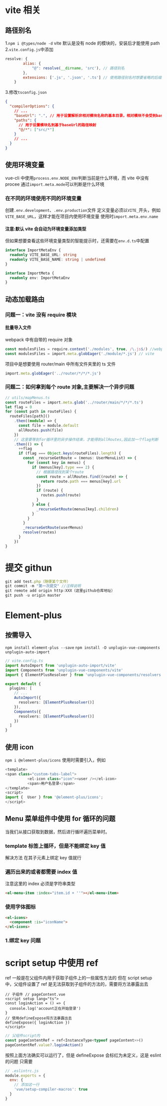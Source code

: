 # vite 相关

## 路径别名

1.`npm i @types/node -d` vite 默认是没有 node 的模块的，安装后才能使用 path 2.`vite.config.js`中添加

```js
resolve: {
        alias: {
            "@": resolve(__dirname, 'src'), // 路径别名
        },
        extensions: ['.js', '.json', '.ts'] // 使用路径别名时想要省略的后缀名，可以自己增减
    }

```

3.修改`tsconfig.json`

```json
{
  "compilerOptions": {
    // ...
    "baseUrl": ".", // 用于设置解析非相对模块名称的基本目录，相对模块不会受到baseUrl的影响
    "paths": {
      // 用于设置模块名到基于baseUrl的路径映射
      "@/*": ["src/*"]
    }
    // ...
  }
}
```

## 使用环境变量

vue-cli 中使用`process.env.NODE_ENV`判断当前是什么环境，而 vite 中没有 procee
通过`import.meta.mode`可以判断是什么环境

### 在不同的环境使用不同的环境变量

创建`.env.development`、`.env.production`文件
定义变量必须以`VITE_`开头，例如`VITE_BASE_URL`，这样才能在项目内使用环境变量
使用时`import.meta.env.name`

#### 注意:默认 vite 会自动为环境变量添加类型

但如果想要查看这些环境变量类型的智能提示时，还需要在`env.d.ts`中配置

```ts
interface ImportMetaEnv {
  readonly VITE_BASE_URL: string
  readonly VITE_BASE_NAME: string | undefined
}

interface ImportMeta {
  readonly env: ImportMetaEnv
}
```

## 动态加载路由

### 问题一：vite 没有 require 模块

#### 批量导入文件

webpack 中有自带的 require 对象

```ts
const modulesFiles = require.context('./modules', true, /\.js$/) //webpack
const modulesFiles = import.meta.globEager('./module/*.js') // vite
```

项目中是想要使用 router/main 中所有文件夹里的 ts 文件

```ts
import.meta.globEager('../router/*/*/*.js')
```

### 问题二：如何拿到每个 route 对象,主要解决一个异步问题

```ts
// utils/mapMenus.ts
const routeFiles = import.meta.glob('../router/main/*/*/*.ts')
let flag = 0
for (const path in routeFiles) {
  routeFiles[path]()
    .then((module) => {
      const file = module.default
      allRoutes.push(file)
    })
    // 这里要等到for循环里的异步操作结束，才能得到allRoutes,因此加一个flag判断
    .then(() => {
      ++flag
      if (flag === Object.keys(routeFiles).length) {
        const _recurseGetRoute = (menus: UserMenuList) => {
          for (const key in menus) {
            if (menus[key].type === 2) {
              // 根据路径找到某个route
              const route = allRoutes.find((route) => {
                return route.path === menus[key].url
              })
              if (route) {
                routes.push(route)
              }
            } else {
              _recurseGetRoute(menus[key].children)
            }
          }
        }
        _recurseGetRoute(userMenus)
        resolve(routes)
      }
    })
}
```

# 提交 githun

```js
git add test.php（随便某个文件）
git commit -m "第一次提交" //注释说明
git remote add origin http:XXX（这里github仓库地址）
git push -u origin master
```

# Element-plus

## 按需导入

`npm install element-plus --save`
`npm install -D unplugin-vue-components unplugin-auto-import`

```ts
// vite.config.ts
import AutoImport from 'unplugin-auto-import/vite'
import Components from 'unplugin-vue-components/vite'
import { ElementPlusResolver } from 'unplugin-vue-components/resolvers'

export default {
  plugins: [
    // ...
    AutoImport({
      resolvers: [ElementPlusResolver()]
    }),
    Components({
      resolvers: [ElementPlusResolver()]
    })
  ]
}
```

## 使用 icon

`npm i @element-plus/icons`
使用时需要引入，例如

```js
<template>
<span class="custom-tabs-label">
          <el-icon class="icon"><user /></el-icon>
          <span>用户名登录</span>
</template>
<script>
import {  User } from '@element-plus/icons';
</script>
```

## Menu 菜单组件中使用 for 循环的问题

当我们从接口获取到数据，然后进行循环遍历菜单时。

### template 标签上循环，但是不能绑定 key 值

解决方法 在其子元素上绑定 key 值就行

### 遍历出来的<el-menu-item>或者<el-sub-menu>都需要 index 值

注意这里的 index 必须是字符串类型

```html
<el-menu-item :index="item.id + ''"></el-menu-item>
```

### 使用字体图标

```html
<el-icons>
  <component :is="iconName">
</el-icons>
```

### 1.绑定 key 问题

# script setup 中使用 ref

ref 一般是在父组件内用于获取子组件上的一些属性方法的
但在 script setup 中，父组件设置了 ref 是无法获取到子组件的方法的，需要将方法暴露出去

```vue
// 子组件 // pageContent.vue
<script setup lang="ts">
const loginAction = () => {
  console.log('account正在开始登录')
}
// 使用defineExpose将方法暴露出去
defineExpose({ loginAction })
</script>
```

```js
// 父组件script内
const pageContentRef = ref<InstanceType<typeof pageContent>>()
pageContentRef.value?.loginAction()
```

按照上面方法确实可以运行了，但是 defineExpose 会标红为未定义，这是 eslint 的问题
只需要

```js
// .eslintrc.js
module.exports = {
  env: {
    // 添加这一行
    'vue/setup-compiler-macros': true
  }
}
```
